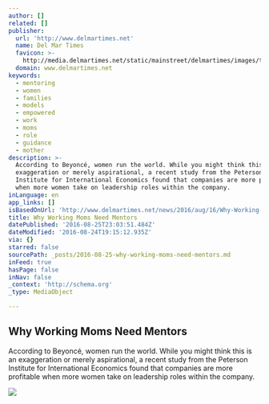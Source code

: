 ```yaml
---
author: []
related: []
publisher:
  url: 'http://www.delmartimes.net'
  name: Del Mar Times
  favicon: >-
    http://media.delmartimes.net/static/mainstreet/delmartimes/images/template/favicon.ico
  domain: www.delmartimes.net
keywords:
  - mentoring
  - women
  - families
  - models
  - empowered
  - work
  - moms
  - role
  - guidance
  - mother
description: >-
  According to Beyoncé, women run the world. While you might think this is an
  exaggeration or merely aspirational, a recent study from the Peterson
  Institute for International Economics found that companies are more profitable
  when more women take on leadership roles within the company.
inLanguage: en
app_links: []
isBasedOnUrl: 'http://www.delmartimes.net/news/2016/aug/16/Why-Working-Moms-Need-Mentors/'
title: Why Working Moms Need Mentors
datePublished: '2016-08-25T23:03:51.484Z'
dateModified: '2016-08-24T19:15:12.935Z'
via: {}
starred: false
sourcePath: _posts/2016-08-25-why-working-moms-need-mentors.md
inFeed: true
hasPage: false
inNav: false
_context: 'http://schema.org'
_type: MediaObject

---
```

<article style=""><h1>Why Working Moms Need Mentors</h1><p>According to Beyoncé, women run the world. While you might think this is an exaggeration or merely aspirational, a recent study from the Peterson Institute for International Economics found that companies are more profitable when more women take on leadership roles within the company.</p><img src="http://media.delmartimes.net/img/photos/2016/08/16/Fotolia_83598943_XS_tx201.jpg?a7afd4f196cc87f88131a6d97e3ddf50b1644c7d" /></article>